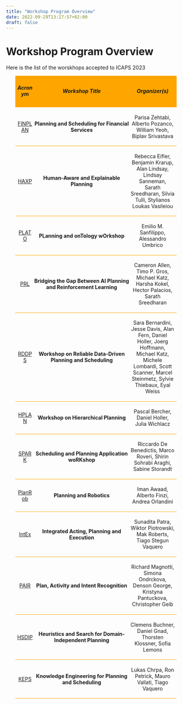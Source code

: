 ```yaml
---
title: "Workshop Program Overview"
date: 2022-09-29T13:27:57+02:00
draft: false
---
```

# Workshop Program Overview

Here is the list of the worskhops accepted to ICAPS 2023


<div style="width: 90%; margin: 2%; margin-left: 5%;">

 <div style="width: 95%; padding: 1%; background-color: orange;">
 	<div style="display:inline-block; width: 10%; text-align:center; vertical-align: middle;">
 		<h5>Acronym</h5>
 	</div>
 	<div style="display:inline-block; width: 60%; text-align:center; vertical-align: middle;">
 		<h5>Workshop Title</h5>
 	</div>
 	<div style="display:inline-block; width: 28%; text-align:center; vertical-align: middle;">
 		<h5>Organizer(s)</h5>
 	</div>
 </div>
 
  <div style="width: 95%; padding: 1%; border-bottom: 1px solid orange">
 	<div style="display:inline-block; width: 10%; text-align:center; vertical-align: middle;">
 		<p><a href="/program/workshops/finplan" target="_blank">FINPLAN</a></p>
 	</div>
 	<div style="display:inline-block; width: 60%; text-align:center; vertical-align: middle;">
 		<p><strong>Planning and Scheduling for Financial Services</strong></p>
 	</div>
 	<div style="display:inline-block; width: 28%; text-align:center; vertical-align: middle;">
 		<p>Parisa Zehtabi, Alberto Pozanco, William Yeoh, Biplav Srivastava</p>
 	</div>
 </div>
 
 <div style="width: 95%; padding: 1%; border-bottom: 1px solid orange">
 	<div style="display:inline-block; width: 10%; text-align:center; vertical-align: middle;">
 		<p><a href="/program/workshops/haxp" target="_blank">HAXP</a></p>
 	</div>
 	<div style="display:inline-block; width: 60%; text-align:center; vertical-align: middle;">
 		<p><strong>Human-Aware and Explainable Planning</strong></p>
 	</div>
 	<div style="display:inline-block; width: 28%; text-align:center; vertical-align: middle;">
 		<p>Rebecca Eifler, Benjamin Krarup, Alan Lindsay, Lindsay Sanneman, Sarath Sreedharan, Silvia Tulli, Stylianos Loukas Vasileiou</p>
 	</div>
 </div>
  
 <div style="width: 95%; padding: 1%; border-bottom: 1px solid orange">
 	<div style="display:inline-block; width: 10%; text-align:center; vertical-align: middle;">
 		<p><a href="/program/workshops/plato" target="_blank">PLATO</a></p>
 	</div>
 	<div style="display:inline-block; width: 60%; text-align:center; vertical-align: middle;">
 		<p><strong>PLanning and onTology wOrkshop</strong></p>
 	</div>
 	<div style="display:inline-block; width: 28%; text-align:center; vertical-align: middle;">
 		<p>Emilio M. Sanfilippo, Alessandro Umbrico</p>
 	</div>
 </div>

 
 <div style="width: 95%; padding: 1%; border-bottom: 1px solid orange">
 	<div style="display:inline-block; width: 10%; text-align:center; vertical-align: middle;">
 		<p><a href="/program/workshops/prl" target="_blank">PRL</a></p>
 	</div>
 	<div style="display:inline-block; width: 60%; text-align:center; vertical-align: middle;">
 		<p><strong>Bridging the Gap Between AI Planning and Reinforcement Learning</strong></p>
 	</div>
 	<div style="display:inline-block; width: 28%; text-align:center; vertical-align: middle;">
 		<p>Cameron Allen, Timo P. Gros, Michael Katz, Harsha Kokel, Hector Palacios, Sarath Sreedharan</p>
 	</div>
 </div>
  
 <div style="width: 95%; padding: 1%; border-bottom: 1px solid orange">
 	<div style="display:inline-block; width: 10%; text-align:center; vertical-align: middle;">
 		<p><a href="/program/workshops/rddps" target="_blank">RDDPS</a></p>
 	</div>
 	<div style="display:inline-block; width: 60%; text-align:center; vertical-align: middle;">
 		<p><strong>Workshop on Reliable Data-Driven Planning and Scheduling</strong></p>
 	</div>
 	<div style="display:inline-block; width: 28%; text-align:center; vertical-align: middle;">
 		<p>Sara Bernardini, Jesse Davis, Alan Fern, Daniel Holler, Joerg Hoffmann, Michael Katz, Michele Lombardi, Scott Scanner, Marcel Steinmetz, Sylvie Thiebaux, Eyal Weiss</p>
 	</div>
 </div>

 
 <div style="width: 95%; padding: 1%; border-bottom: 1px solid orange">
 	<div style="display:inline-block; width: 10%; text-align:center; vertical-align: middle;">
 		<p><a href="/program/workshops/hplan" target="_blank">HPLAN</a></p>
 	</div>
 	<div style="display:inline-block; width: 60%; text-align:center; vertical-align: middle;">
 		<p><strong>Workshop on Hierarchical Planning</strong></p>
 	</div>
 	<div style="display:inline-block; width: 28%; text-align:center; vertical-align: middle;">
 		<p>Pascal Bercher, Daniel Holler, Julia Wichlacz</p>
 	</div>
 </div>

 
 <div style="width: 95%; padding: 1%; border-bottom: 1px solid orange">
 	<div style="display:inline-block; width: 10%; text-align:center; vertical-align: middle;">
 		<p><a href="/program/workshops/spark" target="_blank">SPARK</a></p>
 	</div>
 	<div style="display:inline-block; width: 60%; text-align:center; vertical-align: middle;">
 		<p><strong>Scheduling and Planning Application woRKshop</strong></p>
 	</div>
 	<div style="display:inline-block; width: 28%; text-align:center; vertical-align: middle;">
 		<p>Riccardo De Benedictis, Marco Roveri, Shirin Sohrabi Araghi, Sabine Storandt</p>
 	</div>
 </div> 
 
 <div style="width: 95%; padding: 1%; border-bottom: 1px solid orange">
 	<div style="display:inline-block; width: 10%; text-align:center; vertical-align: middle;">
 		<p><a href="/program/workshops/planrob" target="_blank">PlanRob</a></p>
 	</div>
 	<div style="display:inline-block; width: 60%; text-align:center; vertical-align: middle;">
 		<p><strong>Planning and Robotics</strong></p>
 	</div>
 	<div style="display:inline-block; width: 28%; text-align:center; vertical-align: middle;">
 		<p>Iman Awaad, Alberto Finzi, Andrea Orlandini</p>
 	</div>
 </div>

 
 <div style="width: 95%; padding: 1%; border-bottom: 1px solid orange">
 	<div style="display:inline-block; width: 10%; text-align:center; vertical-align: middle;">
 		<p><a href="/program/workshops/intex" target="_blank">IntEx</a></p>
 	</div>
 	<div style="display:inline-block; width: 60%; text-align:center; vertical-align: middle;">
 		<p><strong>Integrated Acting, Planning and Execution</strong></p>
 	</div>
 	<div style="display:inline-block; width: 28%; text-align:center; vertical-align: middle;">
 		<p>Sunadita Patra, Wiktor Piotrowski, Mak Roberts, Tiago Stegun Vaquero</p>
 	</div>
 </div>

 
 <div style="width: 95%; padding: 1%; border-bottom: 1px solid orange">
 	<div style="display:inline-block; width: 10%; text-align:center; vertical-align: middle;">
 		<p><a href="/program/workshops/pair" target="_blank">PAIR</a></p>
 	</div>
 	<div style="display:inline-block; width: 60%; text-align:center; vertical-align: middle;">
 		<p><strong>Plan, Activity and Intent Recognition</strong></p>
 	</div>
 	<div style="display:inline-block; width: 28%; text-align:center; vertical-align: middle;">
 		<p>Richard Magnotti, Simona Ondrckova, Denson George, Kristyna Pantuckova, Christopher Geib</p>
 	</div>
 </div>
 
 
 <div style="width: 95%; padding: 1%; border-bottom: 1px solid orange">
 	<div style="display:inline-block; width: 10%; text-align:center; vertical-align: middle;">
 		<p><a href="/program/workshops/hsdip" target="_blank">HSDIP</a></p>
 	</div>
 	<div style="display:inline-block; width: 60%; text-align:center; vertical-align: middle;">
 		<p><strong>Heuristics and Search for Domain-Independent Planning</strong></p>
 	</div>
 	<div style="display:inline-block; width: 28%; text-align:center; vertical-align: middle;">
 		<p>Clemens Buchner, Daniel Gnad, Thorsten Klossner, Sofia Lemons</p>
 	</div>
 </div>
 
 <div style="width: 95%; padding: 1%; border-bottom: 1px solid orange">
 	<div style="display:inline-block; width: 10%; text-align:center; vertical-align: middle;">
 		<p><a href="/program/workshops/keps" target="_blank">KEPS</a></p>
 	</div>
 	<div style="display:inline-block; width: 60%; text-align:center; vertical-align: middle;">
 		<p><strong>Knowledge Engineering for Planning and Scheduling</strong></p>
 	</div>
 	<div style="display:inline-block; width: 28%; text-align:center; vertical-align: middle;">
 		<p>Lukas Chrpa, Ron Petrick, Mauro Vallati, Tiago Vaquero</p>
 	</div>
 </div>

</div>


